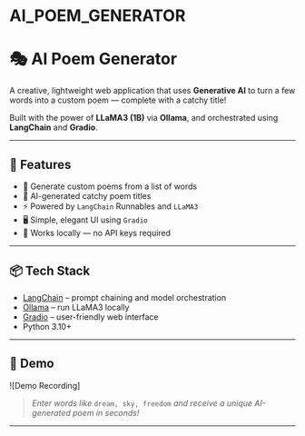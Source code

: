 # AI_POEM_GENERATOR
# 🎭 AI Poem Generator

A creative, lightweight web application that uses **Generative AI** to turn a few words into a custom poem — complete with a catchy title!

Built with the power of **LLaMA3 (1B)** via **Ollama**, and orchestrated using **LangChain** and **Gradio**.

---

## 🚀 Features

- 📝 Generate custom poems from a list of words
- 🎨 AI-generated catchy poem titles
- ⚡ Powered by `LangChain` Runnables and `LLaMA3`
- 🖥️ Simple, elegant UI using `Gradio`
- 🧠 Works locally — no API keys required

---

## 📦 Tech Stack

- [LangChain](https://www.langchain.com/) – prompt chaining and model orchestration  
- [Ollama](https://ollama.com/) – run LLaMA3 locally  
- [Gradio](https://www.gradio.app/) – user-friendly web interface  
- Python 3.10+

---

## 📸 Demo

![Demo Recording]  
> *Enter words like* `dream, sky, freedom` *and receive a unique AI-generated poem in seconds!*

---

